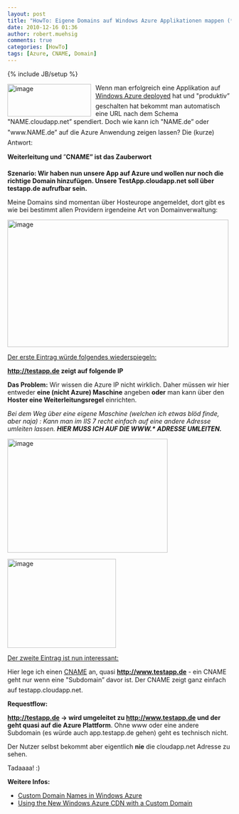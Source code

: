 ```yaml
---
layout: post
title: "HowTo: Eigene Domains auf Windows Azure Applikationen mappen (*.cloudapp.net)"
date: 2010-12-16 01:36
author: robert.muehsig
comments: true
categories: [HowTo]
tags: [Azure, CNAME, Domain]
---
```

{% include JB/setup %}
<p><a href="{{BASE_PATH}}/assets/wp-images/image1140.png"><img style="border-bottom: 0px; border-left: 0px; margin: 0px 10px 0px 0px; display: inline; border-top: 0px; border-right: 0px" title="image" border="0" alt="image" align="left" src="{{BASE_PATH}}/assets/wp-images/image_thumb322.png" width="188" height="73" /></a> </p>  <p>Wenn man erfolgreich eine Applikation auf <a href="{{BASE_PATH}}/2010/11/30/howto-eine-bestehende-webapp-nach-azure-migrieren/">Windows Azure deployed</a> hat und "produktiv” geschalten hat bekommt man automatisch eine URL nach dem Schema "NAME.cloudapp.net” spendiert. Doch wie kann ich "NAME.de” oder "www.NAME.de” auf die Azure Anwendung zeigen lassen? Die (kurze) Antwort:</p> <!--more-->  <p><strong>Weiterleitung und </strong>”<strong>CNAME” ist das Zauberwort</strong></p>  <p><strong>Szenario: Wir haben nun unsere App auf Azure und wollen nur noch die richtige Domain hinzufügen. Unsere TestApp.cloudapp.net soll über testapp.de aufrufbar sein.</strong></p>  <p>Meine Domains sind momentan über Hosteurope angemeldet, dort gibt es wie bei bestimmt allen Providern irgendeine Art von Domainverwaltung:</p>  <p><a href="{{BASE_PATH}}/assets/wp-images/image1141.png"><img style="border-bottom: 0px; border-left: 0px; display: inline; border-top: 0px; border-right: 0px" title="image" border="0" alt="image" src="{{BASE_PATH}}/assets/wp-images/image_thumb323.png" width="497" height="286" /></a> </p>  <p><u>Der erste Eintrag würde folgendes wiederspiegeln:</u></p>  <p><strong><a href="http://testapp.de">http://testapp.de</a> zeigt auf folgende IP </strong></p>  <p><strong>Das Problem:</strong> Wir wissen die Azure IP nicht wirklich. Daher müssen wir hier entweder <strong>eine (nicht Azure) Maschine</strong> angeben <strong>oder</strong> man kann über den <strong>Hoster eine Weiterleitungsregel</strong> einrichten.</p>  <p><em>Bei dem Weg über eine eigene Maschine (welchen ich etwas blöd finde, aber naja) : Kann man im IIS 7 recht einfach auf eine andere Adresse umleiten lassen. <strong>HIER MUSS ICH AUF DIE WWW.* ADRESSE UMLEITEN. </strong></em></p>  <p><a href="{{BASE_PATH}}/assets/wp-images/image1142.png"><img style="border-bottom: 0px; border-left: 0px; display: inline; border-top: 0px; border-right: 0px" title="image" border="0" alt="image" src="{{BASE_PATH}}/assets/wp-images/image_thumb324.png" width="360" height="256" /></a> </p>  <p><a href="{{BASE_PATH}}/assets/wp-images/image1143.png"><img style="border-bottom: 0px; border-left: 0px; display: inline; border-top: 0px; border-right: 0px" title="image" border="0" alt="image" src="{{BASE_PATH}}/assets/wp-images/image_thumb325.png" width="244" height="200" /></a> </p>  <p><u>Der zweite Eintrag ist nun interessant:</u></p>  <p>Hier lege ich einen <a href="http://en.wikipedia.org/wiki/CNAME_record">CNAME</a> an, quasi <a href="http://www.testapp.de"><strong>http://www.testapp.de</strong></a> - ein CNAME geht nur wenn eine "Subdomain” davor ist. Der CNAME zeigt ganz einfach auf testapp.cloudapp.net.</p>  <p><strong>Requestflow:</strong></p>  <p><a href="http://testapp.de"><strong>http://testapp.de</strong></a><strong> -&gt; wird umgeleitet zu </strong><a href="http://www.testapp.de"><strong>http://www.testapp.de</strong></a><strong> und der geht quasi auf die Azure Plattform</strong>. Ohne www oder eine andere Subdomain (es würde auch app.testapp.de gehen) geht es technisch nicht.</p>  <p>Der Nutzer selbst bekommt aber eigentlich <strong>nie</strong> die cloudapp.net Adresse zu sehen.</p>  <p>Tadaaaa! :)</p>  <p><strong>Weitere Infos:</strong></p>  <ul>   <li><a href="http://blog.smarx.com/posts/custom-domain-names-in-windows-azure">Custom Domain Names in Windows Azure</a></li>    <li><a href="http://blog.smarx.com/posts/using-the-new-windows-azure-cdn-with-a-custom-domain">Using the New Windows Azure CDN with a Custom Domain</a></li> </ul>

